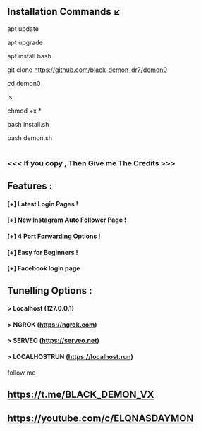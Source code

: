 



# 
# 
## Installation Commands ↙️
  
apt update 


apt upgrade 

apt install bash



git clone https://github.com/black-demon-dr7/demon0


cd demon0

ls


chmod +x *



bash install.sh


bash demon.sh






# ##
### <<< If you copy , Then Give me The Credits >>>

## Features :
#### [+] Latest Login Pages !
#### [+] New Instagram Auto Follower Page !
#### [+] 4 Port Forwarding Options !
#### [+] Easy for Beginners !
#### [+] Facebook login page 
## Tunelling Options :
#### > Localhost (127.0.0.1)
#### > NGROK (https://ngrok.com)
#### > SERVEO (https://serveo.net)
#### > LOCALHOSTRUN (https://localhost.run)
 



follow me 
##   https://t.me/BLACK_DEMON_VX

##   https://youtube.com/c/ELQNASDAYMON





